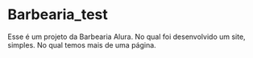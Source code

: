 # Barbearia_test


Esse é um projeto da Barbearia Alura. No qual foi desenvolvido um site, simples. No qual temos mais de uma página.


